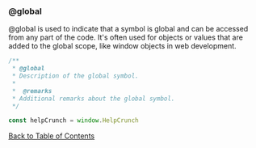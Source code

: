 ### @global

@global is used to indicate that a symbol is global and can be accessed from any part of the code. It's often used for objects or values that are added to the global scope, like window objects in web development.


```typescript
/**
 * @global
 * Description of the global symbol.
 * 
 *  @remarks
 * Additional remarks about the global symbol.
 */

const helpCrunch = window.HelpCrunch
```


[Back to Table of Contents](README.md)



